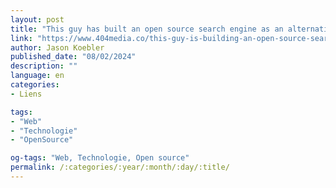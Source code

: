 ```yaml
---
layout: post
title: "This guy has built an open source search engine as an alternative to Google in his spare time"
link: "https://www.404media.co/this-guy-is-building-an-open-source-search-engine-in-real-time"
author: Jason Koebler
published_date: "08/02/2024"
description: ""
language: en
categories:
- Liens

tags:
- "Web"
- "Technologie"
- "OpenSource"

og-tags: "Web, Technologie, Open source"
permalink: /:categories/:year/:month/:day/:title/
---
```

